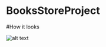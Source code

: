# BooksStoreProject

#How it looks

![alt text](https://docs.google.com/uc?id=/1dBq0ztV4fyhGLrxIEWzEhW7IqTB-rAJx/view?usp=sharing)
